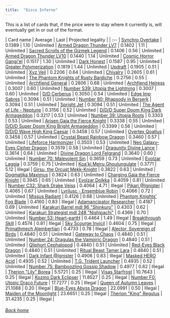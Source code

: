 ```yaml
---
title:  "Disco Inferno"
---
```


This is a list of cards that, if the price were to stay where it currently is, will eventually get in or out of the format.

| Card name | Average | Last | Projected legality |
| :-- |
[Synchro Overtake](https://db.ygoprodeck.com/card/?search=Synchro%20Overtake) | 0.1389 | 1.10 | Unlimited |
[Armed Dragon Thunder LV7](https://db.ygoprodeck.com/card/?search=Armed%20Dragon%20Thunder%20LV7) | 0.1402 | 1.11 | Unlimited |
[Sacred Scrolls of the Gizmek Legend](https://db.ygoprodeck.com/card/?search=Sacred%20Scrolls%20of%20the%20Gizmek%20Legend) | 0.1406 | 0.56 | Unlimited |
[Armed Dragon Thunder LV10](https://db.ygoprodeck.com/card/?search=Armed%20Dragon%20Thunder%20LV10) | 0.1440 | 1.14 | Unlimited |
[Cosmic Horror Gangi'el](https://db.ygoprodeck.com/card/?search=Cosmic%20Horror%20Gangi'el) | 0.1517 | 1.30 | Unlimited |
[Dark Honest](https://db.ygoprodeck.com/card/?search=Dark%20Honest) | 0.1587 | 0.95 | Unlimited |
[Greater Polymerization](https://db.ygoprodeck.com/card/?search=Greater%20Polymerization) | 0.1819 | 1.44 | Unlimited |
[Updraft](https://db.ygoprodeck.com/card/?search=Updraft) | 0.1905 | 0.51 | Unlimited |
[Xyz Veil](https://db.ygoprodeck.com/card/?search=Xyz%20Veil) | 0.2206 | 0.64 | Unlimited |
[Chivalry](https://db.ygoprodeck.com/card/?search=Chivalry) | 0.2605 | 0.61 | Unlimited |
[The Phantom Knights of Rusty Bardiche](https://db.ygoprodeck.com/card/?search=The%20Phantom%20Knights%20of%20Rusty%20Bardiche) | 0.2756 | 0.55 | Unlimited |
[Archfiend General](https://db.ygoprodeck.com/card/?search=Archfiend%20General) | 0.2806 | 0.68 | Unlimited |
[Archfiend Heiress](https://db.ygoprodeck.com/card/?search=Archfiend%20Heiress) | 0.3007 | 0.60 | Unlimited |
[Number S39: Utopia the Lightning](https://db.ygoprodeck.com/card/?search=Number%20S39:%20Utopia%20the%20Lightning) | 0.3007 | 0.60 | Unlimited |
[D/D Cerberus](https://db.ygoprodeck.com/card/?search=D/D%20Cerberus) | 0.3050 | 0.54 | Unlimited |
[Edge Imp Sabres](https://db.ygoprodeck.com/card/?search=Edge%20Imp%20Sabres) | 0.3094 | 0.51 | Unlimited |
[Number 80: Rhapsody in Berserk](https://db.ygoprodeck.com/card/?search=Number%2080:%20Rhapsody%20in%20Berserk) | 0.3094 | 0.51 | Unlimited |
[Spright Jet](https://db.ygoprodeck.com/card/?search=Spright%20Jet) | 0.3094 | 0.51 | Unlimited |
[The Agent of Life - Neptune](https://db.ygoprodeck.com/card/?search=The%20Agent%20of%20Life%20-%20Neptune) | 0.3156 | 0.52 | Unlimited |
[D/D/D Super Doom King Dark Armageddon](https://db.ygoprodeck.com/card/?search=D/D/D%20Super%20Doom%20King%20Dark%20Armageddon) | 0.3217 | 0.53 | Unlimited |
[Number 39: Utopia Roots](https://db.ygoprodeck.com/card/?search=Number%2039:%20Utopia%20Roots) | 0.3303 | 0.53 | Unlimited |
[Arisen Gaia the Fierce Knight](https://db.ygoprodeck.com/card/?search=Arisen%20Gaia%20the%20Fierce%20Knight) | 0.3338 | 0.55 | Unlimited |
[D/D/D Super Doom King Bright Armageddon](https://db.ygoprodeck.com/card/?search=D/D/D%20Super%20Doom%20King%20Bright%20Armageddon) | 0.3399 | 0.56 | Unlimited |
[D/D/D Wave High King Caesar](https://db.ygoprodeck.com/card/?search=D/D/D%20Wave%20High%20King%20Caesar) | 0.3458 | 0.57 | Unlimited |
[Overtex Qoatlus](https://db.ygoprodeck.com/card/?search=Overtex%20Qoatlus) | 0.3458 | 0.57 | Unlimited |
[Crystal Beast Rainbow Dragon](https://db.ygoprodeck.com/card/?search=Crystal%20Beast%20Rainbow%20Dragon) | 0.3460 | 0.57 | Unlimited |
[Lifeforce Harmonizer](https://db.ygoprodeck.com/card/?search=Lifeforce%20Harmonizer) | 0.3503 | 0.53 | Unlimited |
[Neo Galaxy-Eyes Cipher Dragon](https://db.ygoprodeck.com/card/?search=Neo%20Galaxy-Eyes%20Cipher%20Dragon) | 0.3519 | 0.58 | Unlimited |
[Dragunity Divine Lance](https://db.ygoprodeck.com/card/?search=Dragunity%20Divine%20Lance) | 0.3614 | 0.64 | Unlimited |
[Divine Dragon Lord Felgrand](https://db.ygoprodeck.com/card/?search=Divine%20Dragon%20Lord%20Felgrand) | 0.3640 | 0.60 | Unlimited |
[Number 70: Malevolent Sin](https://db.ygoprodeck.com/card/?search=Number%2070:%20Malevolent%20Sin) | 0.3659 | 0.73 | Unlimited |
[Evolzar Laggia](https://db.ygoprodeck.com/card/?search=Evolzar%20Laggia) | 0.3759 | 0.75 | Unlimited |
[Koa'ki Meiru Ghoulungulate](https://db.ygoprodeck.com/card/?search=Koa'ki%20Meiru%20Ghoulungulate) | 0.3771 | 5.12 | Illegal |
[Girsu, the Orcust Mekk-Knight](https://db.ygoprodeck.com/card/?search=Girsu,%20the%20Orcust%20Mekk-Knight) | 0.3822 | 0.63 | Unlimited |
[Dogmatika Maximus](https://db.ygoprodeck.com/card/?search=Dogmatika%20Maximus) | 0.3824 | 0.63 | Unlimited |
[Charging Gaia the Fierce Knight](https://db.ygoprodeck.com/card/?search=Charging%20Gaia%20the%20Fierce%20Knight) | 0.3945 | 0.65 | Unlimited |
[Evolzar Dolkka](https://db.ygoprodeck.com/card/?search=Evolzar%20Dolkka) | 0.4059 | 0.81 | Unlimited |
[Number C32: Shark Drake Veiss](https://db.ygoprodeck.com/card/?search=Number%20C32:%20Shark%20Drake%20Veiss) | 0.4064 | 4.71 | Illegal |
[Pikari @Ignister](https://db.ygoprodeck.com/card/?search=Pikari%20@Ignister) | 0.4065 | 0.67 | Unlimited |
[Lyrilusc - Ensemblue Robin](https://db.ygoprodeck.com/card/?search=Lyrilusc%20-%20Ensemblue%20Robin) | 0.4066 | 0.72 | Unlimited |
[Missus Radiant](https://db.ygoprodeck.com/card/?search=Missus%20Radiant) | 0.4126 | 0.68 | Unlimited |
[Phantom Knights' Fog Blade](https://db.ygoprodeck.com/card/?search=Phantom%20Knights'%20Fog%20Blade) | 0.4160 | 0.83 | Illegal |
[Adamancipator Researcher](https://db.ygoprodeck.com/card/?search=Adamancipator%20Researcher) | 0.4187 | 0.69 | Unlimited |
[Karakuri Barrel mdl 96 "Shinkuro"](https://db.ygoprodeck.com/card/?search=Karakuri%20Barrel%20mdl%2096%20"Shinkuro") | 0.4303 | 0.62 | Unlimited |
[Karakuri Strategist mdl 248 "Nishipachi"](https://db.ygoprodeck.com/card/?search=Karakuri%20Strategist%20mdl%20248%20"Nishipachi") | 0.4369 | 0.70 | Unlimited |
[Number 53: Heart-eartH](https://db.ygoprodeck.com/card/?search=Number%2053:%20Heart-eartH) | 0.4464 | 1.49 | Illegal |
[Breakthrough Skill](https://db.ygoprodeck.com/card/?search=Breakthrough%20Skill) | 0.4574 | 0.81 | Illegal |
[Sky Scourge Invicil](https://db.ygoprodeck.com/card/?search=Sky%20Scourge%20Invicil) | 0.4604 | 0.75 | Illegal |
[Primathmech Alembertian](https://db.ygoprodeck.com/card/?search=Primathmech%20Alembertian) | 0.4733 | 0.78 | Illegal |
[Alector, Sovereign of Birds](https://db.ygoprodeck.com/card/?search=Alector,%20Sovereign%20of%20Birds) | 0.4840 | 0.51 | Unlimited |
[Gateway to Chaos](https://db.ygoprodeck.com/card/?search=Gateway%20to%20Chaos) | 0.4840 | 0.51 | Unlimited |
[Number 24: Dragulas the Vampiric Dragon](https://db.ygoprodeck.com/card/?search=Number%2024:%20Dragulas%20the%20Vampiric%20Dragon) | 0.4840 | 0.51 | Unlimited |
[Qliphort Cephalopod](https://db.ygoprodeck.com/card/?search=Qliphort%20Cephalopod) | 0.4840 | 0.51 | Unlimited |
[Red-Eyes Black Dragon](https://db.ygoprodeck.com/card/?search=Red-Eyes%20Black%20Dragon) | 0.4840 | 0.51 | Unlimited |
[Ritual Beast Tamer Lara](https://db.ygoprodeck.com/card/?search=Ritual%20Beast%20Tamer%20Lara) | 0.4840 | 0.51 | Unlimited |
[Dark Infant @Ignister](https://db.ygoprodeck.com/card/?search=Dark%20Infant%20@Ignister) | 0.4906 | 0.83 | Illegal |
[Masked HERO Acid](https://db.ygoprodeck.com/card/?search=Masked%20HERO%20Acid) | 0.4935 | 0.52 | Unlimited |
[T.G. Trident Launcher](https://db.ygoprodeck.com/card/?search=T.G.%20Trident%20Launcher) | 0.4935 | 0.52 | Unlimited |
[Number 75: Bamboozling Gossip Shadow](https://db.ygoprodeck.com/card/?search=Number%2075:%20Bamboozling%20Gossip%20Shadow) | 0.4977 | 0.82 | Illegal |
[Therion "Lily" Borea](https://db.ygoprodeck.com/card/?search=Therion%20"Lily"%20Borea) | 5.5721 | 0.25 | Illegal |
[Visas Starfrost](https://db.ygoprodeck.com/card/?search=Visas%20Starfrost) | 10.7643 | 0.25 | Illegal |
[Kozmo Dark Eclipser](https://db.ygoprodeck.com/card/?search=Kozmo%20Dark%20Eclipser) | 11.8527 | 0.25 | Illegal |
[Number F0: Utopic Draco Future](https://db.ygoprodeck.com/card/?search=Number%20F0:%20Utopic%20Draco%20Future) | 17.7277 | 0.25 | Illegal |
[Queen of Autumn Leaves](https://db.ygoprodeck.com/card/?search=Queen%20of%20Autumn%20Leaves) | 21.1088 | 0.20 | Illegal |
[Blue-Eyes Abyss Dragon](https://db.ygoprodeck.com/card/?search=Blue-Eyes%20Abyss%20Dragon) | 22.0991 | 0.50 | Illegal |
[Maiden of the Moonlight](https://db.ygoprodeck.com/card/?search=Maiden%20of%20the%20Moonlight) | 23.6651 | 0.25 | Illegal |
[Therion "King" Regulus](https://db.ygoprodeck.com/card/?search=Therion%20"King"%20Regulus) | 31.4235 | 0.25 | Illegal |

###### [Back home](index)